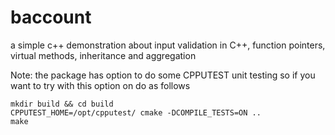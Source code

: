 # baccount
a simple c++ demonstration about input validation in C++, function pointers, virtual methods, inheritance and aggregation

Note: the package has option to do some CPPUTEST unit testing so if you want to try with this option on do as follows

```
mkdir build && cd build
CPPUTEST_HOME=/opt/cpputest/ cmake -DCOMPILE_TESTS=ON ..
make
```

```

